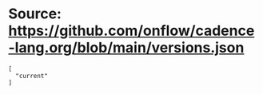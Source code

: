 # Source: https://github.com/onflow/cadence-lang.org/blob/main/versions.json

```
[
  "current"
]
```